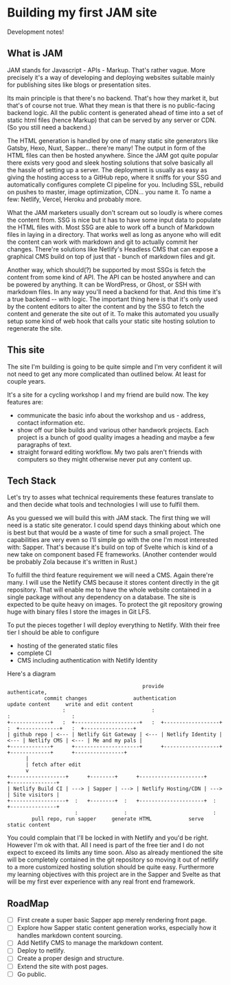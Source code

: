 # Building my first JAM site
Development notes!

## What is JAM
JAM stands for Javascript - APIs - Markup. That's rather vague. More precisely it's a way of developing and deploying websites suitable mainly for publishing sites like blogs or presentation sites.

Its main principle is that there's no backend. That's how they market it, but that's of course not true. What they mean is that there is no public-facing backend logic. All the public content is generated ahead of time into a set of static html files (hence Markup) that can be served by any server or CDN. (So you still need a backend.)

The HTML generation is handled by one of many static site generators like Gatsby, Hexo, Nuxt, Sapper... there're many! The output in form of the HTML files can then be hosted anywhere. Since the JAM got quite popular there exists very good and sleek hosting solutions that solve basically all the hassle of setting up a server. The deployment is usually as easy as giving the hosting access to a GitHub repo, where it sniffs for your SSG and automatically configures complete CI pipeline for you. Including SSL, rebuild on pushes to master, image optimization, CDN... you name it. To name a few: Netlify, Vercel, Heroku and probably more.

What the JAM marketers usually don't scream out so loudly is where comes the content from. SSG is nice but it has to have some input data to populate the HTML files with. Most SSG are able to work off a bunch of Markdown files in laying in a directory. That works well as long as anyone who will edit the content can work with markdown and git to actually commit her changes. There're solutions like Netlify's Headless CMS that can expose a graphical CMS build on top of just that - bunch of markdown files and git.

Another way, which should(?) be supported by most SSGs is fetch the content from some kind of API. The API can be hosted anywhere and can be powered by anything. It can be WordPress, or Ghost, or SSH with markdown files. In any way you'll need a backend for that. And this time it's a true backend -- with logic. The important thing here is that it's only used by the content editors to alter the content and by the SSG to fetch the content and generate the site out of it. To make this automated you usually setup some kind of web hook that calls your static site hosting solution to regenerate the site.

## This site
The site I'm building is going to be quite simple and I'm very confident it will not need to get any more complicated than outlined below. At least for couple years.

It's a site for a cycling workshop I and my friend are build now. The key features are:
- communicate the basic info about the workshop and us - address, contact information etc.
- show off our bike builds and various other handwork projects. Each project is a bunch of good quality images a heading and maybe a few paragraphs of text.
- straight forward editing workflow. My two pals aren't friends with computers so they might otherwise never put any content up.


## Tech Stack
Let's try to asses what technical requirements these features translate to and then decide what tools and technologies I will use to fulfil them.

As you guessed we will build this with JAM stack. The first thing we will need is a static site generator. I could spend days thinking about which one is best but that would be a waste of time for such a small project. The capabilities are very even so I'll simple go with the one I'm most interested with: Sapper. That's because it's build on top of Svelte which is kind of a new take on component based FE frameworks. (Another contender would be probably Zola because it's written in Rust.)

To fulfill the third feature requirement we will need a CMS. Again there're many. I will use the Netlify CMS because it stores content directly in the git repository. That will enable me to have the whole website contained in a single package without any dependency on a database. The site is expected to be quite heavy on images. To protect the git repository growing huge with binary files I store the images in Git LFS.

To put the pieces together I will deploy everything to Netlify. With their free tier I should be able to configure
- hosting of the generated static files
- complete CI
- CMS including authentication with Netlify Identity

Here's a diagram

```                                        
                                            provide                 authenticate,
            commit changes               authentication            update content     write and edit content
                  :                            :                         :                    :                    
+-------------+   :  +---------------------+   :  +------------------+   :  +-------------+   :  +----------------+
| github repo | <--- | Netlify Git Gateway | <--- | Netlify Identity | <--- | Netlify CMS | <--- | Me and my pals |
+-------------+      +---------------------+      +------------------+      +-------------+      +----------------+
      |
      | fetch after edit
      v
+------------------+      +--------+      +---------------------+      +---------------+
| Netlify Build CI | ---> | Sapper | ---> | Netlify Hosting/CDN | ---> | Site visitors |
+------------------+  :   +--------+  :   +---------------------+  :   +---------------+
                      :               :                            :
        pull repo, run sapper     generate HTML            serve static content
```

You could complain that I'll be locked in with Netlify and you'd be right. However I'm ok with that. All I need is part of the free tier and I do not expect to exceed its limits any time soon. Also as already mentioned the site will be completely contained in the git repository so moving it out of netlify to a more customized hosting solution should be quite easy. Furthermore my learning objectives with this project are in the Sapper and Svelte as that will be my first ever experience with any real front end framework.

## RoadMap
- [ ] First create a super basic Sapper app merely rendering front page.
- [ ] Explore how Sapper static content generation works, especially how it handles markdown content sourcing.
- [ ] Add Netlify CMS to manage the markdown content.
- [ ] Deploy to netlify.
- [ ] Create a proper design and structure.
- [ ] Extend the site with post pages.
- [ ] Go public.
